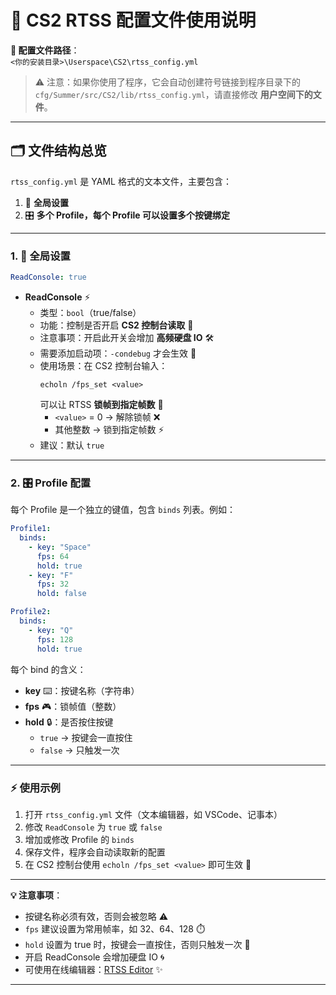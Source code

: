  # 🌌 CS2 RTSS 配置文件使用说明
 
 **📂 配置文件路径**：  
 `<你的安装目录>\Userspace\CS2\rtss_config.yml`
 
 > ⚠️ 注意：如果你使用了程序，它会自动创建符号链接到程序目录下的 `cfg/Summer/src/CS2/lib/rtss_config.yml`，请直接修改 **用户空间下的文件**。
 
 ---
 
 ## 🗂 文件结构总览
 
 `rtss_config.yml` 是 YAML 格式的文本文件，主要包含：
 
 1. 🔧 **全局设置**  
 2. 🎛 **多个 Profile，每个 Profile 可以设置多个按键绑定**
 
 ---
 
 ### 1. 🔧 全局设置
 
 ```yaml
 ReadConsole: true
 ```
 
 - **ReadConsole** ⚡
   - 类型：`bool`（true/false）  
   - 功能：控制是否开启 **CS2 控制台读取** 👀  
   - 注意事项：开启此开关会增加 **高频硬盘 IO** 🛠️  
   - 需要添加启动项：`-condebug` 才会生效 🔑  
   - 使用场景：在 CS2 控制台输入：
     ```text
     echoln /fps_set <value>
     ```
     可以让 RTSS **锁帧到指定帧数** 🎯  
     - `<value>` = 0 → 解除锁帧 ❌  
     - 其他整数 → 锁到指定帧数 ⚡
   - 建议：默认 `true`
 
 ---
 
 ### 2. 🎛 Profile 配置
 
 每个 Profile 是一个独立的键值，包含 `binds` 列表。例如：
 
 ```yaml
 Profile1:
   binds:
     - key: "Space"
       fps: 64
       hold: true
     - key: "F"
       fps: 32
       hold: false
 
 Profile2:
   binds:
     - key: "Q"
       fps: 128
       hold: true
 ```
 
 每个 bind 的含义：
 - **key** ⌨️：按键名称（字符串）  
 - **fps** 🎮：锁帧值（整数）  
 - **hold** 🔒：是否按住按键  
   - `true` → 按键会一直按住  
   - `false` → 只触发一次  
 
 ---
 
 ### ⚡ 使用示例
 
 1. 打开 `rtss_config.yml` 文件（文本编辑器，如 VSCode、记事本）  
 2. 修改 `ReadConsole` 为 `true` 或 `false`  
 3. 增加或修改 Profile 的 `binds`  
 4. 保存文件，程序会自动读取新的配置  
 5. 在 CS2 控制台使用 `echoln /fps_set <value>` 即可生效 🎉
 
 ---
 
 **💡 注意事项**：
 - 按键名称必须有效，否则会被忽略 ⚠️  
 - `fps` 建议设置为常用帧率，如 32、64、128 ⏱️  
 - `hold` 设置为 true 时，按键会一直按住，否则只触发一次 🔄  
 - 开启 ReadConsole 会增加硬盘 IO 🌀  
 - 可使用在线编辑器：[RTSS Editor](https:tomh500.github.io/Square/RTSS_Editor.html) ✨
 
 ---
 
